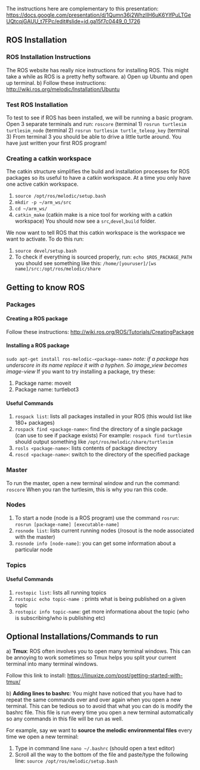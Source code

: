 The instructions here are complementary to this presentation: https://docs.google.com/presentation/d/1Qumn36j2WhzlIH6uK6YIfPuLTGeUQtcqjGAUU_t7FPc/edit#slide=id.ga15f7c0449_0_1726
## ROS Installation 
### ROS Installation Instructions
The ROS website has really nice instructions for installing ROS. This might take a while as ROS is a pretty hefty software. 
a) Open up Ubuntu and open up terminal.
b) Follow these instructions:  http://wiki.ros.org/melodic/Installation/Ubuntu
### Test ROS Installation
To test to see if ROS has been installed, we will be running a basic program. Open 3 separate terminals and run: 
```roscore``` (terminal 1) 
```rosrun turtlesim turtlesim_node``` (terminal 2) 
```rosrun turtlesim turtle_teleop_key``` (terminal 3) 
From terminal 3 you should be able to drive a little turtle around. You have just written your first ROS program!  
### Creating a catkin workspace 
The catkin structure simplifies the build and installation processes for ROS packages so its useful to have a catkin workspace. At a time you only have one active catkin workspace.
1) ```source /opt/ros/melodic/setup.bash```
2) ```mkdir -p ~/arm_ws/src```
3) ```cd ~/arm_ws/```
4) ```catkin_make``` (catkin make is a nice tool for working with a catkin workspace) 
You should now see a ```src```,```devel```,```build``` folder.

We now want to tell ROS that this catkin workspace is the workspace we want to activate. To do this run: 
1) ```source devel/setup.bash```
2) To check if everything is sourced properly, run: 
```echo $ROS_PACKAGE_PATH```
you should see something like this:
```/home/[youruser]/[ws name]/src:/opt/ros/melodic/share```
 
## Getting to know ROS 
### Packages
#### Creating a ROS package 
Follow these instructions: http://wiki.ros.org/ROS/Tutorials/CreatingPackage
#### Installing a ROS package 
```sudo apt-get install ros-melodic-<package-name>```
*note: if a package has underscore in its name replace it with a hyphen. So image_view becomes image-view*
If you want to try installing a package, try these:
1) Package name: moveit  
3) Package name: turtlebot3 
#### Useful Commands   
1) ```rospack list```: lists all packages installed in your ROS (this would list like 180+ packages)
2) ```rospack find <package-name>```: find the directory of a single package (can use to see if package exists) 
   For example: ```rospack find turtlesim``` should output something like ```/opt/ros/melodic/share/turtlesim```
3) ```rosls <package-name>```: lists contents of package directory 
4) ```roscd <package-name>```: switch to the directory of the specified package 
### Master 
To run the master, open a new terminal window and run the command: 
```roscore``` 
When you ran the turtlesim, this is why you ran this code. 
### Nodes 
1) To start a node (node is a ROS program) use the command ```rosrun```: ```rosrun [package-name] [executable-name]```
2)  ```rosnode list```: lists current running nodes (/rosout is the node associated with the master) 
3) ```rosnode info [node-name]```: you can get some information about a particular node 
### Topics 
#### Useful Commands 
1) ```rostopic list```: lists all running topics 
2) ```rostopic echo topic-name ```: prints what is being published on a given topic 
3) ```rostopic info topic-name```: get more informationa about the topic (who is subscribing/who is publishing etc)


## Optional Installations/Commands to run
a) **Tmux**: ROS often involves you to open many terminal windows. This can be annoying to work sometimes so Tmux helps you split your current terminal into many terminal windows. 

Follow this link to install: https://linuxize.com/post/getting-started-with-tmux/

b) **Adding lines to bashrc**: You might have noticed that you have had to repeat the same commands over and over again when you open a new terminal. This can be tedious so to avoid that what you can do is modify the bashrc file. This file is run every time you open a new terminal automatically so any commands in this file will be run as well. 

For example, say we want to **source the melodic environmental files** every time we open a new terminal:
1) Type in command line  ```nano ~/.bashrc``` (should open a text editor) 
2) Scroll all the way to the bottom of the file and paste/type the following line: ```source /opt/ros/melodic/setup.bash```


